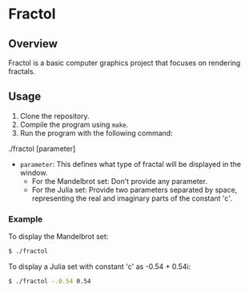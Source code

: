 # Fractol

## Overview

Fractol is a basic computer graphics project that focuses on rendering fractals.

## Usage

1. Clone the repository.
2. Compile the program using `make`.
3. Run the program with the following command:

./fractol [parameter]

- `parameter`: This defines what type of fractal will be displayed in the window.
  - For the Mandelbrot set: Don't provide any parameter.
  - For the Julia set: Provide two parameters separated by space, representing the real and imaginary parts of the constant 'c'.

### Example

To display the Mandelbrot set:
```bash
$ ./fractol
```

To display a Julia set with constant 'c' as -0.54 + 0.54i:
```bash
$ ./fractol -.0.54 0.54
```
